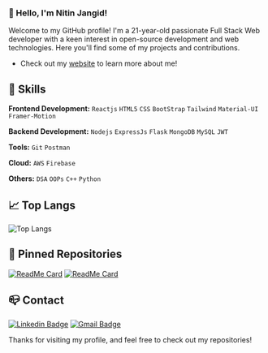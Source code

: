 ### 👋 Hello, I'm Nitin Jangid!

Welcome to my GitHub profile! I'm a 21-year-old passionate Full Stack Web developer with a keen interest in open-source development and web technologies. Here you'll find some of my projects and contributions.

- Check out my [website](https://devnitin.vercel.app/) to learn more about me!

## 🚀 Skills

**Frontend Development:** `Reactjs` `HTML5` `CSS` `BootStrap` `Tailwind` `Material-UI` `Framer-Motion`

**Backend Development:** `Nodejs` `ExpressJs` `Flask` `MongoDB` `MySQL` `JWT`

**Tools:** `Git` `Postman`

**Cloud:** `AWS` `Firebase`

**Others:** `DSA` `OOPs` `C++` `Python`

## 📈 Top Langs

![Top Langs](https://github-readme-stats.vercel.app/api/top-langs/?username=OFFICIALNITIN&layout=compact)

## 📌 Pinned Repositories

[![ReadMe Card](https://github-readme-stats.vercel.app/api/pin/?username=OFFICIALNITIN&repo=YouTubeClone)](https://github.com/OFFICIALNITIN/YouTubeClone)
[![ReadMe Card](https://github-readme-stats.vercel.app/api/pin/?username=OFFICIALNITIN&repo=netflix)](https://github.com/OFFICIALNITIN/netflix)

## 📪 Contact

[![Linkedin Badge](https://img.shields.io/badge/-LinkedIn-blue?style=flat-square&logo=Linkedin&logoColor=white&link=https://www.linkedin.com/in/nitin-jangid-ba771726b/)](https://www.linkedin.com/in/nitin-jangid-ba771726b/)
[![Gmail Badge](https://img.shields.io/badge/-Gmail-c14438?style=flat-square&logo=Gmail&logoColor=white&link=mailto:official.nitin105@gmail.com)](mailto:official.nitin105@gmail.com)

Thanks for visiting my profile, and feel free to check out my repositories!

